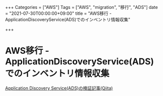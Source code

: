 +++
Categories = ["AWS"]
Tags = ["AWS", "migration", "移行", "ADS"]
date = "2021-07-30T00:00:00+09:00"
title = "AWS移行 - ApplicationDiscoveryService(ADS)でのインベントリ情報収集"

+++

# AWS移行 - ApplicationDiscoveryService(ADS)でのインベントリ情報収集
[Application Discovery Service(ADS)の検証記事(Qiita)](https://qiita.com/t-taku/items/08307c67f37081e4d7d9)
